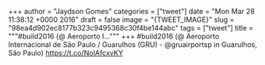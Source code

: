 
+++
author = "Jaydson Gomes"
categories = ["tweet"]
date = "Mon Mar 28 11:38:12 +0000 2016"
draft = false
image = "{TWEET_IMAGE}"
slug = "98ea4d902ec8177b323c9495368c30f4be144abc"
tags = ["tweet"]
title = """#build2016 (@ Aeroporto I..."""
+++
#build2016 (@ Aeroporto Internacional de São Paulo / Guarulhos (GRU) - @gruairportsp in Guarulhos, São Paulo) https://t.co/NolAfcxvKY
